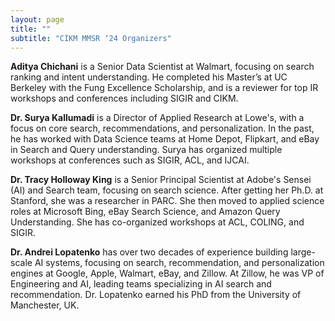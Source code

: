 ```yaml
---
layout: page
title: ""
subtitle: "CIKM MMSR ‘24 Organizers"
---
```


**Aditya Chichani** is a Senior Data Scientist at Walmart, focusing on search ranking and intent understanding. He completed his Master’s at UC Berkeley with the Fung Excellence Scholarship, and is a reviewer for top IR workshops and conferences including SIGIR and CIKM.


**Dr. Surya Kallumadi** is a Director of Applied Research at Lowe's, with a focus on core search, recommendations, and personalization. In the past, he has worked with Data Science teams at Home Depot, Flipkart, and eBay in Search and Query understanding. Surya has organized multiple workshops at conferences such as SIGIR, ACL, and IJCAI.


**Dr. Tracy Holloway King** is a Senior Principal Scientist at Adobe's Sensei (AI) and Search team, focusing on search science. After getting her Ph.D. at Stanford, she was a researcher in PARC. She then moved to applied science roles at Microsoft Bing, eBay Search Science, and Amazon Query Understanding. She has co-organized workshops at ACL, COLING, and SIGIR.


**Dr. Andrei Lopatenko** has over two decades of experience building large-scale AI systems, focusing
on search, recommendation, and personalization engines at Google, Apple, Walmart, eBay, and
Zillow. At Zillow, he was VP of Engineering and AI, leading teams specializing in AI search and
recommendation. Dr. Lopatenko earned his PhD from the University of Manchester, UK.